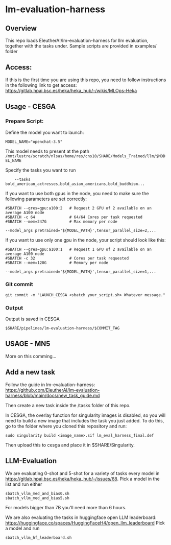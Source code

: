 # lm-evaluation-harness

## Overview
This repo loads EleutherAI/lm-evaluation-harness for llm evaluation, together with the tasks under. Sample scripts are provided in examples/ folder

## Access:

If this is the first time you are using this repo, you need to follow instructions in the following link to get access: https://gitlab.hpai.bsc.es/heka/heka_hub/-/wikis/MLOps-Heka


## Usage - CESGA

### Prepare Script:

Define the model you want to launch:

```
MODEL_NAME="openchat-3.5"
```
This model needs to present at the path `/mnt/lustre/scratch/nlsas/home/res/cns10/SHARE/Models_Trained/llm/$MODEL_NAME`

Specify the tasks you want to run 

```
    --tasks bold_american_actresses,bold_asian_americans,bold_buddhism...
```

If you want to use both gpus in the node, you need to make sure the following parameters are set correctly:

```
#SBATCH --gres=gpu:a100:2   # Request 2 GPU of 2 available on an average A100 node
#SBATCH -c 64               # 64/64 Cores per task requested
#SBATCH --mem=247G          # Max memory per node

--model_args pretrained='${MODEL_PATH}',tensor_parallel_size=2,...
```
If you want to use only one gpu in the node, your script should look like this:
```
#SBATCH --gres=gpu:a100:1   # Request 1 GPU of 2 available on an average A100 node
#SBATCH -c 32               # Cores per task requested
#SBATCH --mem=120G          # Memory per node

--model_args pretrained='${MODEL_PATH}',tensor_parallel_size=1,...
```
### Git commit

```
git commit -m "LAUNCH_CESGA <sbatch your_script.sh> Whatever message."
```

### Output

Output is saved in CESGA 

```
$SHARE/pipelines/lm-evaluation-harness/$COMMIT_TAG
```

## USAGE - MN5

More on this comming...

## Add a new task

Follow the guide in lm-evaluation-harness: https://github.com/EleutherAI/lm-evaluation-harness/blob/main/docs/new_task_guide.md

Then create a new task inside the /tasks folder of this repo. 

In CESGA, the overlay function for singularity images is disabled, so you will need to build a new image that includes the task you just added. To do this, go to the folder where you cloned this repository and run:
``` 
sudo singularity build <image_name>.sif lm_eval_harness_final.def 
```
Then upload this to cesga and place it in $SHARE/Singularity.

## LLM-Evaluation

We are evaluating 0-shot and 5-shot for a variety of tasks every model in https://gitlab.hpai.bsc.es/heka/heka_hub/-/issues/68.
Pick a model in the list and run either
```
sbatch_vllm_med_and_bias0.sh
sbatch_vllm_med_and_bias5.sh 
```
For models bigger than 7B you'll need more than 6 hours.

We are also evaluating the tasks in huggingface open LLM leaderboard: https://huggingface.co/spaces/HuggingFaceH4/open_llm_leaderboard
Pick a model and run
```
sbatch_vllm_hf_leaderboard.sh
```
